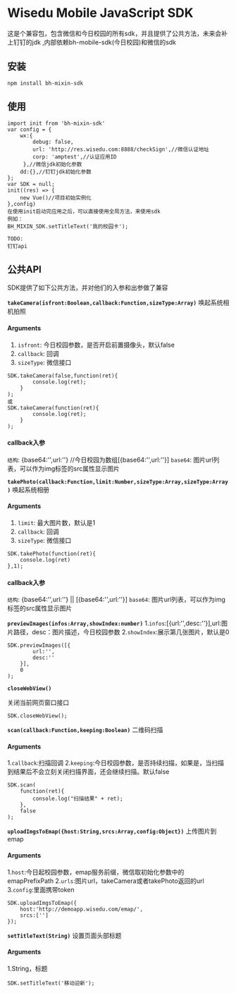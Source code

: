 # Wisedu Mobile JavaScript SDK

这是个兼容包，包含微信和今日校园的所有sdk，并且提供了公共方法，未来会补上钉钉的jdk
,内部依赖bh-mobile-sdk(今日校园)和微信的sdk


## 安装

```
npm install bh-mixin-sdk
```

## 使用

```
import init from 'bh-mixin-sdk'
var config = {
    wx:{
	    debug: false,
	    url: 'http://res.wisedu.com:8888/checkSign',//微信认证地址
	    corp: 'amptest',//认证应用ID
	 },//微信jdk初始化参数
    dd:{},//钉钉jdk初始化参数
};
var SDK = null;
init((res) => {
    new Vue()//项目初始实例化
},config)
在使用init启动完应用之后，可以直接使用全局方法，来使用sdk
例如：
BH_MIXIN_SDK.setTitleText('我的校园卡');

TODO:
钉钉api
```
## 公共API

SDK提供了如下公共方法，并对他们的入参和出参做了兼容

**`takeCamera(isfront:Boolean,callback:Function,sizeType:Array)`**
唤起系统相机拍照

#### Arguments
1. `isfront`:   今日校园参数，是否开启前置摄像头，默认false
2. `callback`:  回调
3. `sizeType`:  微信接口

```
SDK.takeCamera(false,function(ret){
        console.log(ret);
    }
);
或
SDK.takeCamera(function(ret){
        console.log(ret);
    }
);
```

#### callback入参
`结构`: {base64:'',url:''} //今日校园为数组[{base64:'',url:''}]
`base64`: 图片url列表，可以作为img标签的src属性显示图片



**`takePhoto(callback:Function,limit:Number,sizeType:Array,sizeType:Array)`**
唤起系统相册

#### Arguments
1. `limit`:   最大图片数，默认是1
2. `callback`:  回调
3. `sizeType`:  微信接口

```
SDK.takePhoto(function(ret){
    console.log(ret)
},1);
```

#### callback入参
`结构`: {base64:'',url:''} || [{base64:'',url:''}]
`base64`: 图片url列表，可以作为img标签的src属性显示图片

**`previewImages(infos:Array,showIndex:number)`**
1.`infos`:[{url:'',desc:''}],url:图片路径，desc：图片描述，今日校园参数
2.`showIndex`:展示第几张图片，默认是0

```
SDK.previewImages([{
        url:'',
        desc:''
    }],
    0
);
```

**`closeWebView()`**

关闭当前网页窗口接口

```
SDK.closeWebView();
```

**`scan(callback:Function,keeping:Boolean)`**
二维码扫描

#### Arguments
1.`callback`:扫描回调
2.`keeping`:今日校园参数，是否持续扫描，如果是，当扫描到结果后不会立刻关闭扫描界面，还会继续扫描。默认false

```
SDK.scan(
    function(ret){
        console.log("扫描结果" + ret);
    },
    false
);
```

**`uploadImgsToEmap({host:String,srcs:Array,config:Object})`**
上传图片到emap

#### Arguments
1.`host`:今日起校园参数，emap服务前缀，微信取初始化参数中的emapPrefixPath
2.`urls`:图片url，takeCamera或者takePhoto返回的url
3.`config`:里面携带token

```
SDK.uploadImgsToEmap({
    host:'http://demoapp.wisedu.com/emap/',
    srcs:['']
});
```

**`setTitleText(String)`**
设置页面头部标题

#### Arguments
1.String，标题

```
SDK.setTitleText('移动迎新');
```


